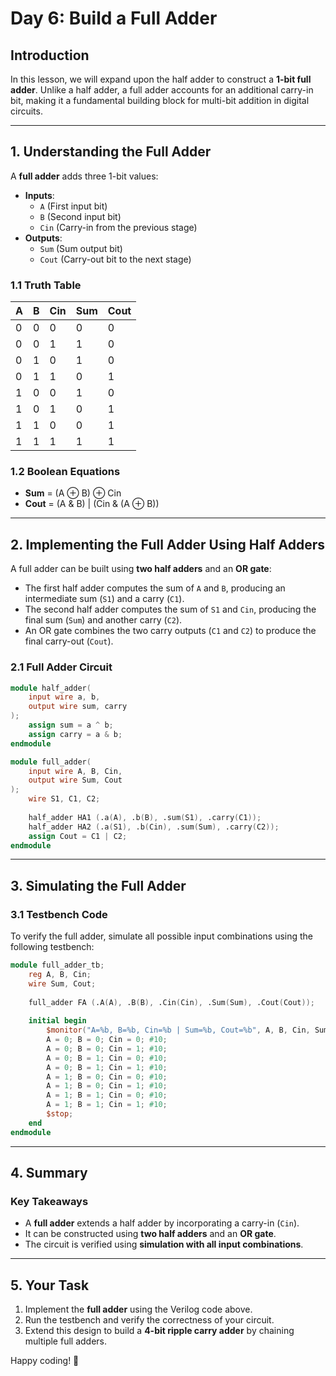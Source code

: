 # Day 6: Build a Full Adder

## Introduction
In this lesson, we will expand upon the half adder to construct a **1-bit full adder**. Unlike a half adder, a full adder accounts for an additional carry-in bit, making it a fundamental building block for multi-bit addition in digital circuits.

---

## 1. Understanding the Full Adder
A **full adder** adds three 1-bit values:
- **Inputs**:
  - `A` (First input bit)
  - `B` (Second input bit)
  - `Cin` (Carry-in from the previous stage)
- **Outputs**:
  - `Sum` (Sum output bit)
  - `Cout` (Carry-out bit to the next stage)

### 1.1 Truth Table
| A | B | Cin | Sum | Cout |
|---|---|-----|-----|------|
| 0 | 0 |  0  |  0  |  0   |
| 0 | 0 |  1  |  1  |  0   |
| 0 | 1 |  0  |  1  |  0   |
| 0 | 1 |  1  |  0  |  1   |
| 1 | 0 |  0  |  1  |  0   |
| 1 | 0 |  1  |  0  |  1   |
| 1 | 1 |  0  |  0  |  1   |
| 1 | 1 |  1  |  1  |  1   |

### 1.2 Boolean Equations
- **Sum** = (A ⊕ B) ⊕ Cin
- **Cout** = (A & B) | (Cin & (A ⊕ B))

---

## 2. Implementing the Full Adder Using Half Adders
A full adder can be built using **two half adders** and an **OR gate**:
- The first half adder computes the sum of `A` and `B`, producing an intermediate sum (`S1`) and a carry (`C1`).
- The second half adder computes the sum of `S1` and `Cin`, producing the final sum (`Sum`) and another carry (`C2`).
- An OR gate combines the two carry outputs (`C1` and `C2`) to produce the final carry-out (`Cout`).

### 2.1 Full Adder Circuit
```verilog
module half_adder(
    input wire a, b,
    output wire sum, carry
);
    assign sum = a ^ b;
    assign carry = a & b;
endmodule

module full_adder(
    input wire A, B, Cin,
    output wire Sum, Cout
);
    wire S1, C1, C2;
    
    half_adder HA1 (.a(A), .b(B), .sum(S1), .carry(C1));
    half_adder HA2 (.a(S1), .b(Cin), .sum(Sum), .carry(C2));
    assign Cout = C1 | C2;
endmodule
```

---

## 3. Simulating the Full Adder
### 3.1 Testbench Code
To verify the full adder, simulate all possible input combinations using the following testbench:
```verilog
module full_adder_tb;
    reg A, B, Cin;
    wire Sum, Cout;
    
    full_adder FA (.A(A), .B(B), .Cin(Cin), .Sum(Sum), .Cout(Cout));
    
    initial begin
        $monitor("A=%b, B=%b, Cin=%b | Sum=%b, Cout=%b", A, B, Cin, Sum, Cout);
        A = 0; B = 0; Cin = 0; #10;
        A = 0; B = 0; Cin = 1; #10;
        A = 0; B = 1; Cin = 0; #10;
        A = 0; B = 1; Cin = 1; #10;
        A = 1; B = 0; Cin = 0; #10;
        A = 1; B = 0; Cin = 1; #10;
        A = 1; B = 1; Cin = 0; #10;
        A = 1; B = 1; Cin = 1; #10;
        $stop;
    end
endmodule
```

---

## 4. Summary
### Key Takeaways
- A **full adder** extends a half adder by incorporating a carry-in (`Cin`).
- It can be constructed using **two half adders** and an **OR gate**.
- The circuit is verified using **simulation with all input combinations**.

---

## 5. Your Task
1. Implement the **full adder** using the Verilog code above.
2. Run the testbench and verify the correctness of your circuit.
3. Extend this design to build a **4-bit ripple carry adder** by chaining multiple full adders.

Happy coding! 🚀

